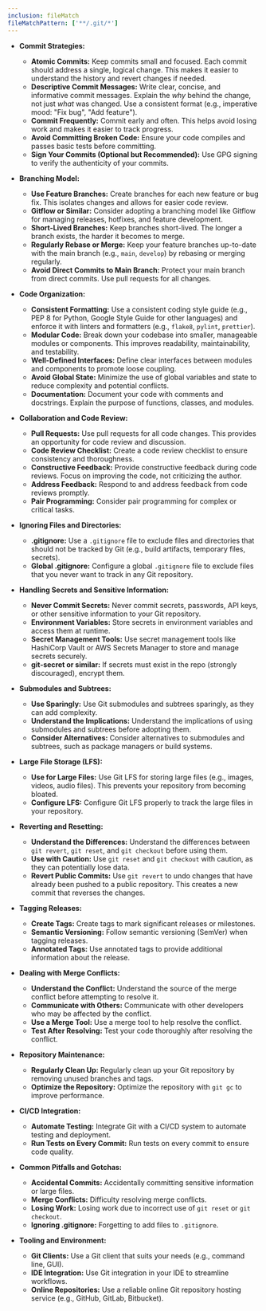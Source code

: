 ```yaml
---
inclusion: fileMatch
fileMatchPattern: ['**/.git/*']
---
```

- **Commit Strategies:**

  - **Atomic Commits:** Keep commits small and focused. Each commit should address a single, logical change. This makes it easier to understand the history and revert changes if needed.
  - **Descriptive Commit Messages:** Write clear, concise, and informative commit messages. Explain the _why_ behind the change, not just _what_ was changed. Use a consistent format (e.g., imperative mood: "Fix bug", "Add feature").
  - **Commit Frequently:** Commit early and often. This helps avoid losing work and makes it easier to track progress.
  - **Avoid Committing Broken Code:** Ensure your code compiles and passes basic tests before committing.
  - **Sign Your Commits (Optional but Recommended):** Use GPG signing to verify the authenticity of your commits.

- **Branching Model:**

  - **Use Feature Branches:** Create branches for each new feature or bug fix. This isolates changes and allows for easier code review.
  - **Gitflow or Similar:** Consider adopting a branching model like Gitflow for managing releases, hotfixes, and feature development.
  - **Short-Lived Branches:** Keep branches short-lived. The longer a branch exists, the harder it becomes to merge.
  - **Regularly Rebase or Merge:** Keep your feature branches up-to-date with the main branch (e.g., `main`, `develop`) by rebasing or merging regularly.
  - **Avoid Direct Commits to Main Branch:** Protect your main branch from direct commits. Use pull requests for all changes.

- **Code Organization:**

  - **Consistent Formatting:** Use a consistent coding style guide (e.g., PEP 8 for Python, Google Style Guide for other languages) and enforce it with linters and formatters (e.g., `flake8`, `pylint`, `prettier`).
  - **Modular Code:** Break down your codebase into smaller, manageable modules or components. This improves readability, maintainability, and testability.
  - **Well-Defined Interfaces:** Define clear interfaces between modules and components to promote loose coupling.
  - **Avoid Global State:** Minimize the use of global variables and state to reduce complexity and potential conflicts.
  - **Documentation:** Document your code with comments and docstrings. Explain the purpose of functions, classes, and modules.

- **Collaboration and Code Review:**

  - **Pull Requests:** Use pull requests for all code changes. This provides an opportunity for code review and discussion.
  - **Code Review Checklist:** Create a code review checklist to ensure consistency and thoroughness.
  - **Constructive Feedback:** Provide constructive feedback during code reviews. Focus on improving the code, not criticizing the author.
  - **Address Feedback:** Respond to and address feedback from code reviews promptly.
  - **Pair Programming:** Consider pair programming for complex or critical tasks.

- **Ignoring Files and Directories:**

  - **.gitignore:** Use a `.gitignore` file to exclude files and directories that should not be tracked by Git (e.g., build artifacts, temporary files, secrets).
  - **Global .gitignore:** Configure a global `.gitignore` file to exclude files that you never want to track in any Git repository.

- **Handling Secrets and Sensitive Information:**

  - **Never Commit Secrets:** Never commit secrets, passwords, API keys, or other sensitive information to your Git repository.
  - **Environment Variables:** Store secrets in environment variables and access them at runtime.
  - **Secret Management Tools:** Use secret management tools like HashiCorp Vault or AWS Secrets Manager to store and manage secrets securely.
  - **git-secret or similar:** If secrets must exist in the repo (strongly discouraged), encrypt them.

- **Submodules and Subtrees:**

  - **Use Sparingly:** Use Git submodules and subtrees sparingly, as they can add complexity.
  - **Understand the Implications:** Understand the implications of using submodules and subtrees before adopting them.
  - **Consider Alternatives:** Consider alternatives to submodules and subtrees, such as package managers or build systems.

- **Large File Storage (LFS):**

  - **Use for Large Files:** Use Git LFS for storing large files (e.g., images, videos, audio files). This prevents your repository from becoming bloated.
  - **Configure LFS:** Configure Git LFS properly to track the large files in your repository.

- **Reverting and Resetting:**

  - **Understand the Differences:** Understand the differences between `git revert`, `git reset`, and `git checkout` before using them.
  - **Use with Caution:** Use `git reset` and `git checkout` with caution, as they can potentially lose data.
  - **Revert Public Commits:** Use `git revert` to undo changes that have already been pushed to a public repository. This creates a new commit that reverses the changes.

- **Tagging Releases:**

  - **Create Tags:** Create tags to mark significant releases or milestones.
  - **Semantic Versioning:** Follow semantic versioning (SemVer) when tagging releases.
  - **Annotated Tags:** Use annotated tags to provide additional information about the release.

- **Dealing with Merge Conflicts:**

  - **Understand the Conflict:** Understand the source of the merge conflict before attempting to resolve it.
  - **Communicate with Others:** Communicate with other developers who may be affected by the conflict.
  - **Use a Merge Tool:** Use a merge tool to help resolve the conflict.
  - **Test After Resolving:** Test your code thoroughly after resolving the conflict.

- **Repository Maintenance:**

  - **Regularly Clean Up:** Regularly clean up your Git repository by removing unused branches and tags.
  - **Optimize the Repository:** Optimize the repository with `git gc` to improve performance.

- **CI/CD Integration:**

  - **Automate Testing:** Integrate Git with a CI/CD system to automate testing and deployment.
  - **Run Tests on Every Commit:** Run tests on every commit to ensure code quality.

- **Common Pitfalls and Gotchas:**

  - **Accidental Commits:** Accidentally committing sensitive information or large files.
  - **Merge Conflicts:** Difficulty resolving merge conflicts.
  - **Losing Work:** Losing work due to incorrect use of `git reset` or `git checkout`.
  - **Ignoring .gitignore:** Forgetting to add files to `.gitignore`.

- **Tooling and Environment:**
  - **Git Clients:** Use a Git client that suits your needs (e.g., command line, GUI).
  - **IDE Integration:** Use Git integration in your IDE to streamline workflows.
  - **Online Repositories:** Use a reliable online Git repository hosting service (e.g., GitHub, GitLab, Bitbucket).
